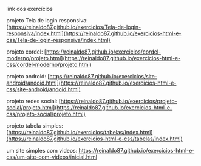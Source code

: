 link dos exercícios 

projeto Tela de login responsiva: [https://reinaldo87.github.io/exercicios/Tela-de-login-responsiva/index.html](https://reinaldo87.github.io/exercicios-html-e-css/Tela-de-login-responsiva/index.html)


projeto cordel: [https://reinaldo87.github.io/exercicios/cordel-moderno/projeto.html](https://reinaldo87.github.io/exercicios-html-e-css/cordel-moderno/projeto.html)


projeto android: [https://reinaldo87.github.io/exercicios/site-android/andoid.html](https://reinaldo87.github.io/exercicios-html-e-css/site-android/andoid.html)


projeto redes social: [https://reinaldo87.github.io/exercicios/projeto-social/projeto.html](https://reinaldo87.github.io/exercicios-html-e-css/projeto-social/projeto.html)


projeto tabela simples: [https://reinaldo87.github.io/exercicios/tabelas/index.html](https://reinaldo87.github.io/exercicios-html-e-css/tabelas/index.html) 


um site simples com videos: https://reinaldo87.github.io/exercicios-html-e-css/um-site-com-videos/inicial.html
